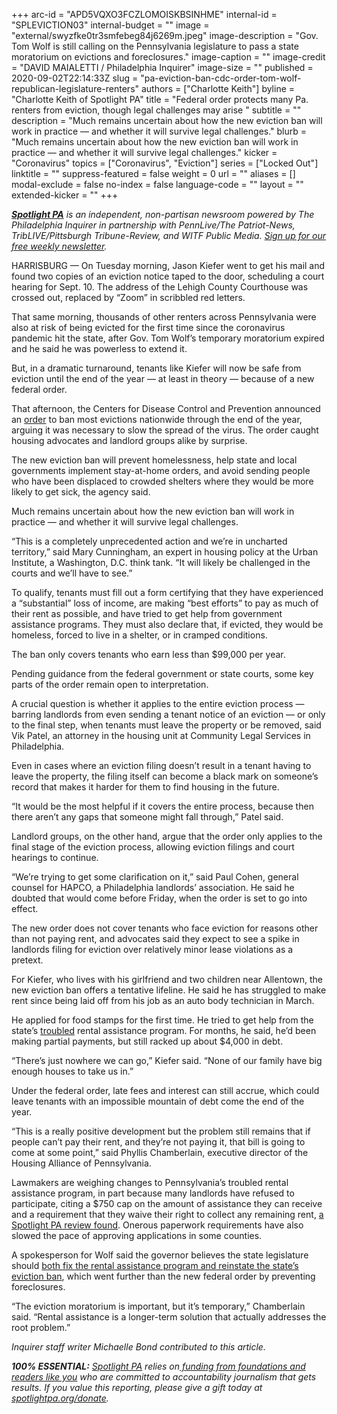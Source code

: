 +++
arc-id = "APD5VQXO3FCZLOMOISKBSINHME"
internal-id = "SPLEVICTION03"
internal-budget = ""
image = "external/swyzfke0tr3smfebeg84j6269m.jpeg"
image-description = "Gov. Tom Wolf is still calling on the Pennsylvania legislature to pass a state moratorium on evictions and foreclosures."
image-caption = ""
image-credit = "DAVID MAIALETTI / Philadelphia Inquirer"
image-size = ""
published = 2020-09-02T22:14:33Z
slug = "pa-eviction-ban-cdc-order-tom-wolf-republican-legislature-renters"
authors = ["Charlotte Keith"]
byline = "Charlotte Keith of Spotlight PA"
title = "Federal order protects many Pa. renters from eviction, though legal challenges may arise  "
subtitle = ""
description = "Much remains uncertain about how the new eviction ban will work in practice — and whether it will survive legal challenges."
blurb = "Much remains uncertain about how the new eviction ban will work in practice — and whether it will survive legal challenges."
kicker = "Coronavirus"
topics = ["Coronavirus", "Eviction"]
series = ["Locked Out"]
linktitle = ""
suppress-featured = false
weight = 0
url = ""
aliases = []
modal-exclude = false
no-index = false
language-code = ""
layout = ""
extended-kicker = ""
+++

<a href="https://lesspage.com/"><i><b>Spotlight PA</b></i></a><i> is an independent, non-partisan newsroom powered by The Philadelphia Inquirer in partnership with PennLive/The Patriot-News, TribLIVE/Pittsburgh Tribune-Review, and WITF Public Media. </i><a href="https://lesspage.com/newsletters"><i>Sign up for our free weekly newsletter</i></a><i>.</i>

HARRISBURG — On Tuesday morning, Jason Kiefer went to get his mail and found two copies of an eviction notice taped to the door, scheduling a court hearing for Sept. 10. The address of the Lehigh County Courthouse was crossed out, replaced by “Zoom” in scribbled red letters.

That same morning, thousands of other renters across Pennsylvania were also at risk of being evicted for the first time since the coronavirus pandemic hit the state, after Gov. Tom Wolf’s temporary moratorium expired and he said he was powerless to extend it.

But, in a dramatic turnaround, tenants like Kiefer will now be safe from eviction until the end of the year — at least in theory — because of a new federal order.

That afternoon, the Centers for Disease Control and Prevention announced an <a href="https://s3.amazonaws.com/public-inspection.federalregister.gov/2020-19654.pdf">order</a> to ban most evictions nationwide through the end of the year, arguing it was necessary to slow the spread of the virus. The order caught housing advocates and landlord groups alike by surprise.

The new eviction ban will prevent homelessness, help state and local governments implement stay-at-home orders, and avoid sending people who have been displaced to crowded shelters where they would be more likely to get sick, the agency said.

Much remains uncertain about how the new eviction ban will work in practice — and whether it will survive legal challenges.

<script src="https://lesspage.com/embed.js" async></script><div data-spl-embed-version="1" data-spl-src="https://lesspage.com/embeds/donate/?teaser_text=As%20the%20eviction%20moratorium%20expires%2C%20we%20won't%20stop%20telling%20the%20stories%20that%20matter%20and%20holding%20the%20powerful%20to%20account.%20Join%20us%20and%20become%20a%20monthly%20donor%20today."></div>

“This is a completely unprecedented action and we’re in uncharted territory,” said Mary Cunningham, an expert in housing policy at the Urban Institute, a Washington, D.C. think tank. “It will likely be challenged in the courts and we’ll have to see.”

To qualify, tenants must fill out a form certifying that they have experienced a “substantial” loss of income, are making “best efforts” to pay as much of their rent as possible, and have tried to get help from government assistance programs. They must also declare that, if evicted, they would be homeless, forced to live in a shelter, or in cramped conditions.

The ban only covers tenants who earn less than $99,000 per year.

Pending guidance from the federal government or state courts, some key parts of the order remain open to interpretation.

A crucial question is whether it applies to the entire eviction process — barring landlords from even sending a tenant notice of an eviction — or only to the final step, when tenants must leave the property or be removed, said Vik Patel, an attorney in the housing unit at Community Legal Services in Philadelphia.

Even in cases where an eviction filing doesn’t result in a tenant having to leave the property, the filing itself can become a black mark on someone’s record that makes it harder for them to find housing in the future.

“It would be the most helpful if it covers the entire process, because then there aren’t any gaps that someone might fall through,” Patel said.

Landlord groups, on the other hand, argue that the order only applies to the final stage of the eviction process, allowing eviction filings and court hearings to continue.

“We’re trying to get some clarification on it,” said Paul Cohen, general counsel for HAPCO, a Philadelphia landlords’ association. He said he doubted that would come before Friday, when the order is set to go into effect.

The new order does not cover tenants who face eviction for reasons other than not paying rent, and advocates said they expect to see a spike in landlords filing for eviction over relatively minor lease violations as a pretext.

For Kiefer, who lives with his girlfriend and two children near Allentown, the new eviction ban offers a tentative lifeline. He said he has struggled to make rent since being laid off from his job as an auto body technician in March.

He applied for food stamps for the first time. He tried to get help from the state’s <a href="https://lesspage.com/news/2020/08/pa-evictions-ban-rental-assistance-program-coronavirus-flaws/">troubled</a> rental assistance program. For months, he said, he’d been making partial payments, but still racked up about $4,000 in debt.

<script src="https://lesspage.com/embed.js" async></script><div data-spl-embed-version="1" data-spl-src="https://lesspage.com/embeds/newsletter/"></div>

“There’s just nowhere we can go,” Kiefer said. “None of our family have big enough houses to take us in.”

Under the federal order, late fees and interest can still accrue, which could leave tenants with an impossible mountain of debt come the end of the year.

“This is a really positive development but the problem still remains that if people can’t pay their rent, and they’re not paying it, that bill is going to come at some point,” said Phyllis Chamberlain, executive director of the Housing Alliance of Pennsylvania.

Lawmakers are weighing changes to Pennsylvania’s troubled rental assistance program, in part because many landlords have refused to participate, citing a $750 cap on the amount of assistance they can receive and a requirement that they waive their right to collect any remaining rent, <a href="https://lesspage.com/news/2020/08/pa-evictions-ban-rental-assistance-program-coronavirus-flaws/" target=_blank>a Spotlight PA review found</a>. Onerous paperwork requirements have also slowed the pace of approving applications in some counties.

A spokesperson for Wolf said the governor believes the state legislature should <a href="https://lesspage.com/news/2020/09/pa-eviction-moratorium-tom-wolf-republican-lawmakers/" target=_blank>both fix the rental assistance program and reinstate the state’s eviction ban</a>, which went further than the new federal order by preventing foreclosures.

“The eviction moratorium is important, but it’s temporary,” Chamberlain said. “Rental assistance is a longer-term solution that actually addresses the root problem.”

<i>Inquirer staff writer Michaelle Bond contributed to this article.</i>

<i><b>100% ESSENTIAL:</b></i><i> </i><a href="https://lesspage.com/"><i>Spotlight PA</i></a><i> relies on</i><a href="https://lesspage.com/support"><i> funding from foundations and readers like you</i></a><i> who are committed to accountability journalism that gets results. If you value this reporting, please give a gift today at </i><a href="http://spotlightpa.org/donate"><i>spotlightpa.org/donate</i></a><i>.</i>

<script src="https://lesspage.com/embed.js" async></script><div data-spl-embed-version="1" data-spl-src="https://lesspage.com/embeds/tips/?tip_text=Are%20you%20%3Cb%3Efacing%20eviction%20as%20a%20result%20of%20the%20coronavirus%20pandemic%3C%2Fb%3E%3F%20We%20want%20to%20hear%20from%20you."></div>
